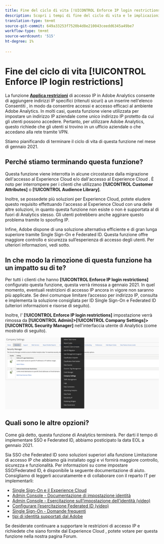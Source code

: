 ```yaml
---
title: Fine del ciclo di vita [!UICONTROL Enforce IP login restrictions]
description: Scopri i tempi di fine del ciclo di vita e le implicazioni per [!UICONTROL Enforce IP login restrictions]
translation-type: tm+mt
source-git-commit: 649a33253f7520b4d8e210043ceedd6345a49be7
workflow-type: tm+mt
source-wordcount: '515'
ht-degree: 1%

---
```



# Fine del ciclo di vita [!UICONTROL Enforce IP login restrictions]

La funzione **[Applica restrizioni](/help/admin/company/security-manager.md)** di accesso IP in  Adobe Analytics consente di aggiungere indirizzi IP specifici (ritenuti sicuri) a un inserire nell&#39;elenco Consentiti , in modo da consentire accessi e accesso efficaci al  ambiente Adobe Analytics. In molti casi, questa funzione viene utilizzata per impostare un indirizzo IP aziendale come unico indirizzo IP protetto da cui gli utenti possono accedere. Pertanto, per utilizzare  Adobe Analytics, questo richiede che gli utenti si trovino in un ufficio aziendale o che accedano alla rete tramite VPN.

Stiamo pianificando di terminare il ciclo di vita di questa funzione nel mese di gennaio 2021.

## Perché stiamo terminando questa funzione?

Questa funzione viene interrotta in alcune circostanze dalla migrazione dell&#39;accesso al Experience Cloud  e/o dall&#39;accesso al Experience Cloud . È noto per interrompere per i clienti che utilizzano **[!UICONTROL Customer Attributes]** o **[!UICONTROL Audience Library]**.

Inoltre, se possedete più soluzioni per  Experience Cloud, potete eludere questo requisito effettuando l&#39;accesso al Experience Cloud  con una delle altre soluzioni, in quanto questa funzione non esiste o non è supportata al di fuori di Analytics stesso. Gli utenti potrebbero anche aggirare questo problema tramite lo spoofing IP.

Infine,  Adobe dispone di una soluzione alternativa efficiente e di gran lunga superiore tramite Single Sign-On e Federated ID. Questa funzione offre maggiore controllo e sicurezza sull’esperienza di accesso degli utenti. Per ulteriori informazioni, vedi sotto.

## In che modo la rimozione di questa funzione ha un impatto su di te?

Per tutti i clienti che hanno **[!UICONTROL Enforce IP login restrictions]** configurato questa funzione, questa verrà rimossa a gennaio 2021. In quel momento, eventuali restrizioni di accesso IP ancora in vigore non saranno più applicate. Se devi comunque limitare l’accesso per indirizzo IP, consulta e implementa la soluzione consigliata per ID Single Sign-On e Federated ID (ulteriori informazioni e risorse di seguito).

Inoltre, l&#39; **[!UICONTROL Enforce IP login restrictions]** impostazione verrà rimossa da **[!UICONTROL Admin]>[!UICONTROL Company Settings]>[!UICONTROL Security Manager]** nell&#39;interfaccia utente di Analytics (come mostrato di seguito).

![](assets/sec-manager2.png)

## Quali sono le altre opzioni?

Come già detto, questa funzione di Analytics terminerà. Per darti il tempo di implementare SSO e Federated ID, abbiamo posticipato la data EOL a gennaio 2021.

Sia SSO che Federated ID sono soluzioni superiori alla funzione Limitazione di accesso IP che abbiamo già installato oggi e vi fornirà maggiore controllo, sicurezza e funzionalità. Per informazioni su come impostare SSO/Federated ID, è disponibile la seguente documentazione di aiuto. Consigliamo di leggerli accuratamente e di collaborare con il reparto IT per implementarli:

* [Single Sign-On e il Experience Cloud](https://spark.adobe.com/page/JeSB8EPEQIvjD/)
* [Admin Console  - Documentazione di impostazione identità](https://helpx.adobe.com/it/enterprise/using/set-up-identity.html)
* [Admin Console  - Esercitazione sull’impostazione dell’identità (video)](https://helpx.adobe.com/enterprise/how-to/identity-directories-domains.html?playlist=/ccx/v1/collection/product/enterprise/topics/enterprise-identity/collection.ccx.js&amp;ref=helpx.adobe.com)
* [Configurare l’esercitazione Federated ID (video)](https://helpx.adobe.com/enterprise/how-to/identity-configure-ids.html?playlist=/ccx/v1/collection/product/enterprise/topics/enterprise-identity/collection.ccx.js&amp;ref=helpx.adobe.com)
* [Single Sign-On - Domande frequenti](https://helpx.adobe.com/enterprise/using/sso-faq.html)
* [tipi di identità supportati dal Adobe](https://helpx.adobe.com/it/enterprise/using/identity.html)

Se desiderate continuare a supportare le restrizioni di accesso IP e richiedete che siano fornite dal Experience Cloud , potete votare per questa funzione nella nostra pagina [](https://forums.adobe.com/ideas/11648)Forum.